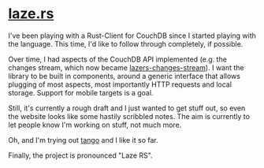 # [laze.rs](http://laze.rs)

I've been playing with a Rust-Client for CouchDB since I started playing with the language. This time, I'd like to follow through completely, if possible.

Over time, I had aspects of the CouchDB API implemented (e.g. the changes stream, which now became [lazers-changes-stream](https://github.com/skade/lazers/blob/master/lazers-changes-stream/src/changes_stream.md)). I want the library to be built in components, around a generic interface that allows plugging of most aspects, most importantly HTTP requests and local storage. Support for mobile targets is a goal.

Still, it's currently a rough draft and I just wanted to get stuff out, so even the website looks like some hastily scribbled notes. The aim is currently to let people know I'm working on stuff, not much more.

Oh, and I'm trying out [tango](https://github.com/pnkfelix/tango) and I like it so far.

Finally, the project is pronounced "Laze RS".